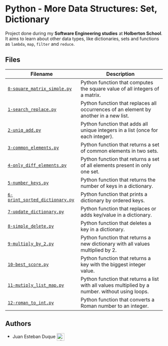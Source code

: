 # Python - More Data Structures: Set, Dictionary

Project done during my **Software Engineering studies** at **Holberton School**. It aims to learn about other data types, like dictionaries, sets and functions as `lambda`, `map`, `filter` and `reduce`.

## Files
| Filename | Description |
| -------- | ----------- |
| [`0-square_matrix_simple.py`](./0-square_matrix_simple.py) | Python function that computes the square value of all integers of a matrix. |
| [`1-search_replace.py`](./1-search_replace.py) | Python function that replaces all occurrences of an element by another in a new list. |
| [`2-uniq_add.py`](./2-uniq_add.py) | Python function that adds all unique integers in a list (once for each integer). |
| [`3-common_elements.py`](./3-common_elements.py) | Python function that returns a set of common elements in two sets. |
| [`4-only_diff_elements.py`](./4-only_diff_elements.py) | Python function that returns a set of all elements present in only one set. |
| [`5-number_keys.py`](./5-number_keys.py) | Python function that returns the number of keys in a dictionary. |
| [`6-print_sorted_dictionary.py`](./6-print_sorted_dictionary.py) | Python function that prints a dictionary by ordered keys. |
| [`7-update_dictionary.py`](./7-update_dictionary.py) | Python function that replaces or adds key/value in a dictionary. |
| [`8-simple_delete.py`](./8-simple_delete.py) | Python function that deletes a key in a dictionary. |
| [`9-multiply_by_2.py`](./9-multiply_by_2.py) | Python function that returns a new dictionary with all values multiplied by 2. |
| [`10-best_score.py`](./10-best_score.py) | Python function that returns a key with the biggest integer value. |
| [`11-mutiply_list_map.py`](./11-multiply_list_map.py) | Python function that returns a list with all values multiplied by a number. without using loops. |
| [`12-roman_to_int.py`](./12-roman_to_int.py) | Python function that converts a Roman number to an integer. |

## Authors

* Juan Esteban Duque <a href="https://github.com/Juanesduque1" rel="nofollow"><img align="center" alt="github" src="https://www.vectorlogo.zone/logos/github/github-tile.svg" height="24" /></a>
